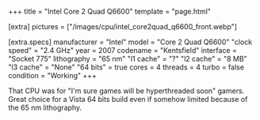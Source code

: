 +++
title     = "Intel Core 2 Quad Q6600"
template  = "page.html"

[extra]
pictures  = ["/images/cpu/intel_core2quad_q6600_front.webp"]

  [extra.specs]
  manufacturer  = "Intel"
  model         = "Core 2 Quad Q6600"
  "clock speed" = "2.4 GHz"
  year          = 2007
  codename      = "Kentsfield"
  interface     = "Socket 775"
  lithography   = "65 nm"
  "l1 cache"    = "?"
  "l2 cache"    = "8 MB"
  "l3 cache"    = "None"
  "64 bits"     = true
  cores         = 4
  threads       = 4
  turbo         = false
  condition     = "Working"
+++

<div class="block">
  <p>
  That CPU was for "I'm sure games will be hyperthreaded soon" gamers. Great choice for a Vista 64 bits build even if somehow limited because of the 65 nm lithography.
  </p>
</div>